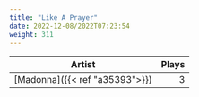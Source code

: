 ```yaml
---
title: "Like A Prayer"
date: 2022-12-08/2022T07:23:54
weight: 311
---
```




 Artist | Plays 
----- | -----:
[Madonna]({{< ref "a35393">}}) | 3
